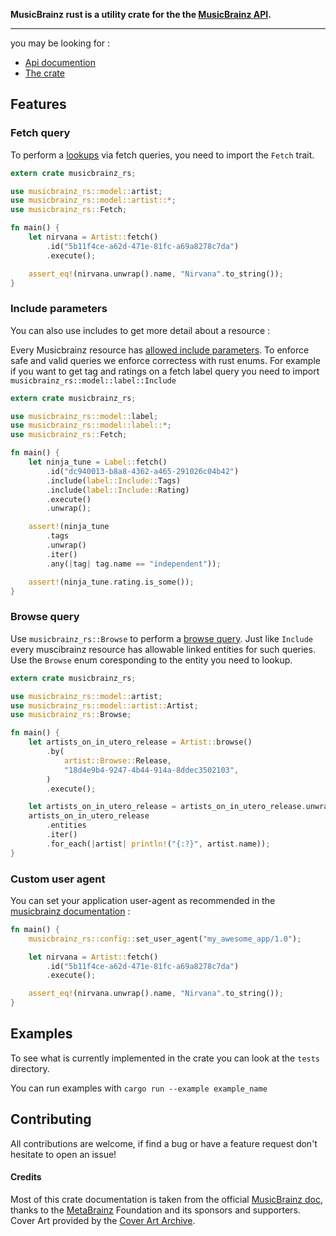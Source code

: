 [MusicBrainz]: https://staticbrainz.org/MB/header-logo-791fb3f.svg

**MusicBrainz rust is a utility crate for the the [MusicBrainz API](https://musicbrainz.org/doc/Development/XML_Web_Service/Version_2).**

---

you may be looking for :
- [Api documention](https://docs.rs/musicbrainz_rs)
- [The crate](https://www.crates.io/crates/musicbrainz_rs)

## Features

### Fetch query

To perform a [lookups](https://musicbrainz.org/doc/Development/XML_Web_Service/Version_2#Lookups) via fetch queries, you need to import the `Fetch` trait.

```rust
extern crate musicbrainz_rs;

use musicbrainz_rs::model::artist;
use musicbrainz_rs::model::artist::*;
use musicbrainz_rs::Fetch;

fn main() {
    let nirvana = Artist::fetch()
        .id("5b11f4ce-a62d-471e-81fc-a69a8278c7da")
        .execute();

    assert_eq!(nirvana.unwrap().name, "Nirvana".to_string());
}
```

### Include parameters

You can also use includes to get more detail about a resource :

Every Musicbrainz resource has [allowed include parameters](https://musicbrainz.org/doc/Development/XML_Web_Service/Version_2#Subqueries).
To enforce safe and valid queries we enforce correctess with rust enums.
For example if you want to get tag and ratings on a  fetch label query you need to import `musicbrainz_rs::model::label::Include`

```rust
extern crate musicbrainz_rs;

use musicbrainz_rs::model::label;
use musicbrainz_rs::model::label::*;
use musicbrainz_rs::Fetch;

fn main() {
    let ninja_tune = Label::fetch()
        .id("dc940013-b8a8-4362-a465-291026c04b42")
        .include(label::Include::Tags)
        .include(label::Include::Rating)
        .execute()
        .unwrap();

    assert!(ninja_tune
        .tags
        .unwrap()
        .iter()
        .any(|tag| tag.name == "independent"));

    assert!(ninja_tune.rating.is_some());
}
```

### Browse query

Use `musicbrainz_rs::Browse` to perform a [browse query](https://musicbrainz.org/doc/Development/XML_Web_Service/Version_2#Browse).
Just like `Include` every muscibrainz resource has allowable linked entities for such queries.
Use the `Browse` enum coresponding to the entity you need to lookup.

```rust
extern crate musicbrainz_rs;

use musicbrainz_rs::model::artist;
use musicbrainz_rs::model::artist::Artist;
use musicbrainz_rs::Browse;

fn main() {
    let artists_on_in_utero_release = Artist::browse()
        .by(
            artist::Browse::Release,
            "18d4e9b4-9247-4b44-914a-8ddec3502103",
        )
        .execute();

    let artists_on_in_utero_release = artists_on_in_utero_release.unwrap();
    artists_on_in_utero_release
        .entities
        .iter()
        .for_each(|artist| println!("{:?}", artist.name));
}
```

### Custom user agent
You can set your application user-agent as recommended in the [musicbrainz documentation](https://musicbrainz.org/doc/XML_Web_Service/Rate_Limiting#User-Agent) :

```rust
fn main() {
    musicbrainz_rs::config::set_user_agent("my_awesome_app/1.0");

    let nirvana = Artist::fetch()
        .id("5b11f4ce-a62d-471e-81fc-a69a8278c7da")
        .execute();

    assert_eq!(nirvana.unwrap().name, "Nirvana".to_string());
}
```

## Examples

To see what is currently implemented in the crate you can look at the `tests` directory.

You can run examples with `cargo run --example example_name`

## Contributing

All contributions are welcome, if find a bug or have a feature request don't hesitate to open an issue!

#### Credits

Most of this crate documentation is taken from the official [MusicBrainz doc](https://musicbrainz.org/doc/MusicBrainz_Documentation),
thanks to the [MetaBrainz](https://metabrainz.org/) Foundation and its sponsors and supporters.
Cover Art provided by the [Cover Art Archive](https://coverartarchive.org/).
